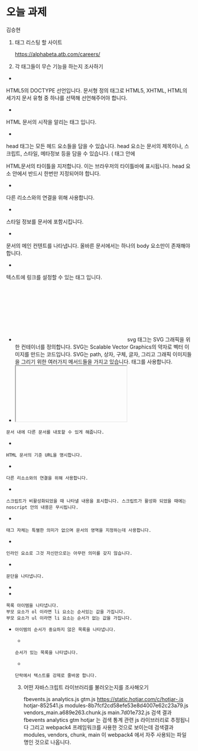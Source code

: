 # 오늘 과제
 김승현

 1. 태그 리스팅 할 사이트

    https://alphabeta.atb.com/careers/


 2. 각 태그들이 무슨 기능을 하는지 조사하기

   - <!DOCTYPE html> 
   HTML5의 DOCTYPE 선언입니다. 문서형 정의 태그로 HTML5, XHTML, HTML의 세가지 문서 유형 중 하나를 선택해 선언해주어야 합니다. 
   - <html></html>
   HTML 문서의 시작을 알리는 태그 입니다.
   - <head></head>
   head 태그는 모든 헤드 요소들을 담을 수 있습니다. head 요소는 문서의 제목이나, 스크립트, 스타일, 메타정보 등을 담을 수 있습니다.
   (<head> 태그 안에 <title>, <style>, <base>, <link>, <meta>, <script>, <noscript> 가 들어갈 수 있음)
   - <meta>
   meta 요소는 title, base, link, style, script 요소로 표현할 수 없는 다양한 종류의 메타데이터를 표현합니다. 주로 charset="utf-8" 을 사용하여 다국어 지원
   설정을 해줍니다.
   - <script></script>
   동적 스크립트와 데이터 블럭을 문서에 포함시킵니다.
   - <title></title>
   HTML문서의 타이틀을 지저합니다. 이는 브라우저의 타이틀바에 표시됩니다.
   head 요소 안에서 반드시 한번만 지정되어야 합니다.
   - <link>
   다른 리소스와의 연결을 위해 사용합니다.
   - <style></style>
   스타일 정보를 문서에 포함시킵니다.
   - <body></body>
   문서의 메인 컨텐트를 나타냅니다.
   올바른 문서에서는 하나의 body 요소만이 존재해야 합니다.
   - <a>
   텍스트에 링크를 설정할 수 있는 태그 입니다.
   - <svg></svg>
   svg 태그는 SVG 그래픽을 위한 컨테이너를 정의합니다. SVG는 Scalable Vector Graphics의 약자로 벡터 이미지를 만드는 코드입니다.
   SVG는 path, 상자, 구체, 글자, 그리고 그래픽 이미지들을 그리기 위한 여러가지 메서드들을 가지고 있습니다.
   <path></path><g></g> 태그를 사용합니다.
   - <iframe></iframe>
    문서 내에 다른 문서를 내포할 수 있게 해줍니다.
   - <base>
    HTML 문서의 기준 URL을 명시합니다.
   - <link>
    다른 리소소와의 연결을 위해 사용합니다.
   - <noscript>
    스크립트가 비활성화되었을 때 나타낼 내용을 표시합니다. 스크립트가 활성화 되었을 때에는 noscript 안의 내용은 무시됩니다.
   - <div></div>
    태그 자체는 특별한 의미가 없으며 문서의 영역을 지정하는데 사용합니다.
   - <span>
    인라인 요소로 그것 자신만으로는 아무런 의미를 갖지 않습니다.
   - <p>
    문단을 나타냅니다.
   - <li></li>
    목록 아이템을 나타냅니다. 
    부모 요소가 ol 이라면 li 요소는 순서있는 값을 가집니다. 
    부모 요소가 ul 이라면 li 요소는 순서가 없는 값을 가집니다.
   - <ul> 
    아이템의 순서가 중요하지 않은 목록을 나타냅니다.
   - <ol></ol>
    순서가 있는 목록을 나타냅니다.
   - <br>
    단락에서 텍스트를 강제로 줄바꿈 합니다.
    

 3. 어떤 자바스크립트 라이브러리를 불러오는지를 조사해오기

    fbevents.js
    analytics.js
    gtm.js
    https://static.hotjar.com/c/hotjar-.js
    hotjar-852541.js
    modules-8b7fcf2cd58efe53e8d4007e62c23a79.js
    vendors_main.a689e263.chunk.js
    main.7d01e732.js
    검색 결과 fbevents analytics gtm hotjar 는 검색 통계 관련 js 라이브러리로 추정됩니다
    그리고 webpack4 프레임워크를 사용한 것으로 보이는데 검색결과 modules, vendors, chunk, main 이 webpack4 에서 자주 사용되는 파일 명인 것으로 나옵니다.

